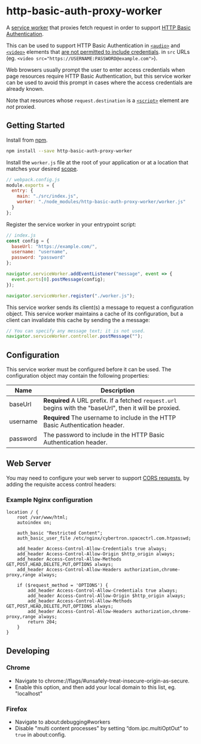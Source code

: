 # http-basic-auth-proxy-worker

A [service worker](https://developer.mozilla.org/en-US/docs/Web/API/Service_Worker_API) that proxies fetch request in
order to support
[HTTP Basic Authentication](https://developer.mozilla.org/en-US/docs/Web/HTTP/Authentication#Basic_authentication_scheme).

This can be used to support HTTP Basic Authentication in
[`<audio>`](https://developer.mozilla.org/en-US/docs/Web/HTML/Element/audio) and
[`<video>`](https://developer.mozilla.org/en-US/docs/Web/HTML/Element/video) elements that
[are not permitted to include credentials](https://developer.mozilla.org/en-US/docs/Web/HTTP/Authentication#Access_using_credentials_in_the_URL).
in `src` URLs (eg. `<video src="https://USERNAME:PASSWORD@example.com">`).

Web browsers usually prompt the user to enter access credentials when page resources require HTTP Basic Authentication,
but this service worker can be used to avoid this prompt in cases where the access credentials are already known.

Note that resources whose `request.destination` is a [`<script>`](https://developer.mozilla.org/en-US/docs/Web/HTML/Element/script)
element are _not_ proxied.

## Getting Started

Install from [npm](https://www.npmjs.com/package/http-basic-auth-proxy-worker).

```bash
npm install --save http-basic-auth-proxy-worker
```

Install the `worker.js` file at the root of your application or at a location that matches your desired
[scope](https://developer.mozilla.org/en-US/docs/Web/API/ServiceWorkerRegistration/scope).

```javascript
// webpack.config.js
module.exports = {
  entry: {
    main: "./src/index.js",
    worker: "./node_modules/http-basic-auth-proxy-worker/worker.js"
  }
};
```

Register the service worker in your entrypoint script:

```javascript
// index.js
const config = {
  baseUrl: "https://example.com/",
  username: "username",
  password: "password"
};

navigator.serviceWorker.addEventListener("message", event => {
  event.ports[0].postMessage(config);
});

navigator.serviceWorker.register("./worker.js");
```

This service worker sends its client(s) a message to request a configuration object.
This service worker maintains a cache of its configuration, but a client can invalidate this cache by sending the
a message:

```javascript
// You can specify any message text; it is not used.
navigator.serviceWorker.controller.postMessage("");
```

## Configuration

This service worker must be configured before it can be used.
The configuration object may contain the following properties:

| Name     | Description                                                                                               |
| -------- | --------------------------------------------------------------------------------------------------------- |
| baseUrl  | **Required** A URL prefix. If a fetched `request.url` begins with the "baseUrl", then it will be proxied. |
| username | **Required** The username to include in the HTTP Basic Authentication header.                             |
| password | The password to include in the HTTP Basic Authentication header.                                          |

## Web Server

You may need to configure your web server to support [CORS requests](https://developer.mozilla.org/en-US/docs/Web/HTTP/CORS),
by adding the requisite access control headers:

### Example Nginx configuration

```
location / {
    root /var/www/html;
    autoindex on;

    auth_basic "Restricted Content";
    auth_basic_user_file /etc/nginx/cybertron.spacectrl.com.htpasswd;

    add_header Access-Control-Allow-Credentials true always;
    add_header Access-Control-Allow-Origin $http_origin always;
    add_header Access-Control-Allow-Methods GET,POST,HEAD,DELETE,PUT,OPTIONS always;
    add_header Access-Control-Allow-Headers authorization,chrome-proxy,range always;

    if ($request_method = 'OPTIONS') {
        add_header Access-Control-Allow-Credentials true always;
        add_header Access-Control-Allow-Origin $http_origin always;
        add_header Access-Control-Allow-Methods GET,POST,HEAD,DELETE,PUT,OPTIONS always;
        add_header Access-Control-Allow-Headers authorization,chrome-proxy,range always;
        return 204;
    }
}
```

## Developing

### Chrome

- Navigate to chrome://flags/#unsafely-treat-insecure-origin-as-secure.
- Enable this option, and then add your local domain to this list, eg. "localhost"

### Firefox

- Navigate to about:debugging#workers
- Disable "multi content processes" by setting “dom.ipc.multiOptOut” to `true` in about:config.
